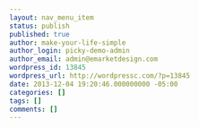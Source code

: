 ```yaml
---
layout: nav_menu_item
status: publish
published: true
author: make-your-life-simple
author_login: picky-demo-admin
author_email: admin@emarketdesign.com
wordpress_id: 13845
wordpress_url: http://wordpressc.com/?p=13845
date: 2013-12-04 19:20:46.000000000 -05:00
categories: []
tags: []
comments: []
---
```

 
